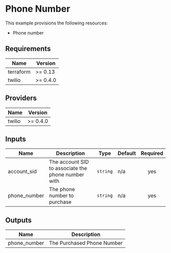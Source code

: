 # Phone Number

This example provisions the following resources:

- Phone number

## Requirements

| Name      | Version  |
| --------- | -------- |
| terraform | >= 0.13  |
| twilio    | >= 0.4.0 |

## Providers

| Name   | Version  |
| ------ | -------- |
| twilio | >= 0.4.0 |

## Inputs

| Name          | Description                                        | Type     | Default | Required |
| ------------- | -------------------------------------------------- | -------- | ------- | :------: |
| account_sid  | The account SID to associate the phone number with | `string` | n/a     |   yes    |
| phone_number | The phone number to purchase                       | `string` | n/a     |   yes    |

## Outputs

| Name          | Description                |
| ------------- | -------------------------- |
| phone_number | The Purchased Phone Number |

